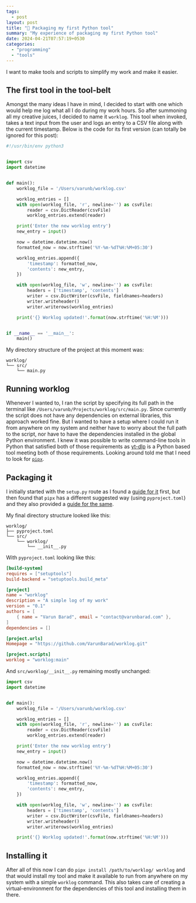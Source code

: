 ```yaml
---
tags:
  - post
layout: post
title: "🐍 Packaging my first Python tool"
summary: "My experience of packaging my first Python tool"
date: 2024-04-21T07:57:19+0530
categories:
  - "programming"
  - "tools"
---
```


I want to make tools and scripts to simplify my work and make it easier.

## The first tool in the tool-belt

Amongst the many ideas I have in mind, I decided to start with one which would help me log what all I do during my work hours. So after summoning all my creative juices, I decided to name it `worklog`. This tool when invoked, takes a text input from the user and logs an entry to a CSV file along with the current timestamp. Below is the code for its first version (can totally be ignored for this post):

```python
#!/usr/bin/env python3


import csv
import datetime


def main():
    worklog_file = '/Users/varunb/worklog.csv'

    worklog_entries = []
    with open(worklog_file, 'r', newline='') as csvFile:
        reader = csv.DictReader(csvFile)
        worklog_entries.extend(reader)

    print('Enter the new worklog entry')
    new_entry = input()

    now = datetime.datetime.now()
    formatted_now = now.strftime('%Y-%m-%dT%H:%M+05:30')

    worklog_entries.append({
        'timestamp': formatted_now,
        'contents': new_entry,
    })

    with open(worklog_file, 'w', newline='') as csvFile:
        headers = ['timestamp', 'contents']
        writer = csv.DictWriter(csvFile, fieldnames=headers)
        writer.writeheader()
        writer.writerows(worklog_entries)

    print('{} Worklog updated!'.format(now.strftime('%H:%M')))


if __name__ == '__main__':
    main()
```

My directory structure of the project at this moment was:

```text
worklog/
└── src/
    └── main.py
```

## Running worklog

Whenever I wanted to, I ran the script by specifying its full path in the terminal like `/Users/varunb/Projects/worklog/src/main.py`. Since currently the script does not have any dependencies on external libraries, this approach worked fine. But I wanted to have a setup where I could run it from anywhere on my system and neither have to worry about the full path to the script, nor have to have the dependencies installed in the global Python environment. I knew it was possible to write command-line tools in Python that satisfied both of those requirements as [yt-dlp](https://github.com/yt-dlp/yt-dlp) is a Python based tool meeting both of those requirements. Looking around told me that I need to look for [`pipx`](https://pipx.pypa.io/).

## Packaging it

I initially started with the `setup.py` route as I found a [guide for it](https://python-packaging.readthedocs.io/en/latest/index.html) first, but then found that `pipx` has a different suggested way (using `pyproject.toml`) and they also provided a [guide for the same](https://setuptools.pypa.io/en/latest/userguide/quickstart.html).

My final directory structure looked like this:

```text
worklog/
├── pyproject.toml
└── src/
    └── worklog/
        └── __init__.py
```

With `pyproject.toml` looking like this:

```toml
[build-system]
requires = ["setuptools"]
build-backend = "setuptools.build_meta"

[project]
name = "worklog"
description = "A simple log of my work"
version = "0.1"
authors = [
    { name = "Varun Barad", email = "contact@varunbarad.com" },
]
dependencies = []

[project.urls]
Homepage = "https://github.com/VarunBarad/worklog.git"

[project.scripts]
worklog = "worklog:main"
```

And `src/worklog/__init__.py` remaining mostly unchanged:

```python
import csv
import datetime


def main():
    worklog_file = '/Users/varunb/worklog.csv'

    worklog_entries = []
    with open(worklog_file, 'r', newline='') as csvFile:
        reader = csv.DictReader(csvFile)
        worklog_entries.extend(reader)

    print('Enter the new worklog entry')
    new_entry = input()

    now = datetime.datetime.now()
    formatted_now = now.strftime('%Y-%m-%dT%H:%M+05:30')

    worklog_entries.append({
        'timestamp': formatted_now,
        'contents': new_entry,
    })

    with open(worklog_file, 'w', newline='') as csvFile:
        headers = ['timestamp', 'contents']
        writer = csv.DictWriter(csvFile, fieldnames=headers)
        writer.writeheader()
        writer.writerows(worklog_entries)

    print('{} Worklog updated!'.format(now.strftime('%H:%M')))
```

## Installing it

After all of this now I can do `pipx install /path/to/worklog/ worklog` and that would install my tool and make it available to run from anywhere on my system with a simple `worklog` command. This also takes care of creating a virtual-environment for the dependencies of this tool and installing them in there.
